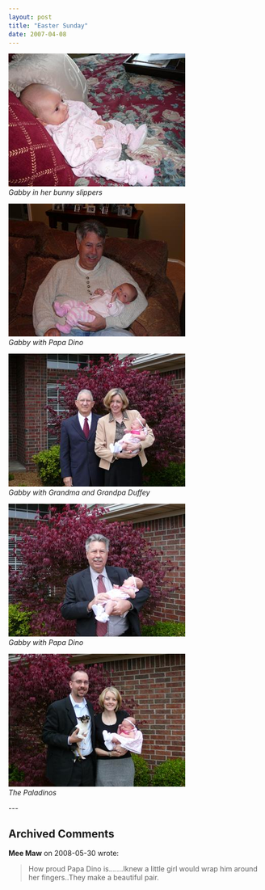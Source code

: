 ```yaml
---
layout: post
title: "Easter Sunday"
date: 2007-04-08
---
```


<p><img alt="Bunny Slippers" height="263" src="/assets/images/2007-04-08-P1000446(Custom).jpg" width="350"/><br/>
<em>Gabby in her bunny slippers</em></p>
<p><img alt="Gabby with Papa Dino" height="263" src="/assets/images/2007-04-08-P1000471(Custom).jpg" width="350"/><br/>
<em>Gabby with Papa Dino</em></p>
<p><img alt="Gabby with Grandma and Grandpa Duffey" height="263" src="/assets/images/2007-04-08-P1000487(Custom).jpg" width="350"/><br/>
<em>Gabby with Grandma and Grandpa Duffey</em></p>
<p><img alt="Gabby with Papa Dino" height="263" src="/assets/images/2007-04-08-P1000485(Custom).jpg" width="350"/><br/>
<em>Gabby with Papa Dino</em></p>
<p><img alt="The Paladinos" height="263" src="/assets/images/2007-04-08-P1000484(Custom).jpg" width="350"/><br/>
<em>The Paladinos</em></p>
---

## Archived Comments

**Mee Maw** on 2008-05-30 wrote:

> How proud Papa Dino is.......Iknew a little girl would wrap him around her fingers..They make a beautiful pair.<br>

